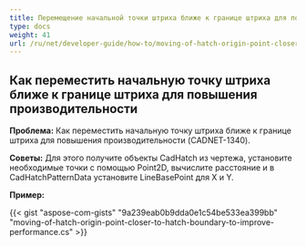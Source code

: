 ```yaml
---
title: Перемещение начальной точки штриха ближе к границе штриха для повышения производительности
type: docs
weight: 41
url: /ru/net/developer-guide/how-to/moving-of-hatch-origin-point-closer-to-hatch-boundary-to-improve-performance/
---
```


## **Как переместить начальную точку штриха ближе к границе штриха для повышения производительности**

**Проблема:** Как переместить начальную точку штриха ближе к границе штриха для повышения производительности (CADNET-1340).

**Советы:** Для этого получите объекты CadHatch из чертежа, установите необходимые точки с помощью Point2D, вычислите расстояние и в CadHatchPatternData установите LineBasePoint для X и Y.

**Пример:**

{{< gist "aspose-com-gists" "9a239eab0b9dda0e1c54be533ea399bb" "moving-of-hatch-origin-point-closer-to-hatch-boundary-to-improve-performance.cs" >}}
